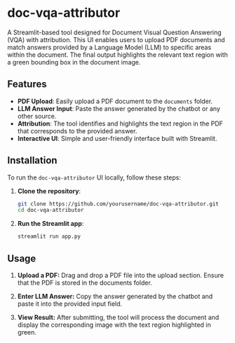 # doc-vqa-attributor

A Streamlit-based tool designed for Document Visual Question Answering (VQA) with attribution. This UI enables users to upload PDF documents and match answers provided by a Language Model (LLM) to specific areas within the document. The final output highlights the relevant text region with a green bounding box in the document image.

## Features

- **PDF Upload**: Easily upload a PDF document to the `documents` folder.
- **LLM Answer Input**: Paste the answer generated by the chatbot or any other source.
- **Attribution**: The tool identifies and highlights the text region in the PDF that corresponds to the provided answer.
- **Interactive UI**: Simple and user-friendly interface built with Streamlit.

## Installation

To run the `doc-vqa-attributor` UI locally, follow these steps:

1. **Clone the repository**:

   ```bash
   git clone https://github.com/yourusername/doc-vqa-attributor.git
   cd doc-vqa-attributor

2. **Run the Streamlit app**:

   ```bash
   streamlit run app.py


## Usage

1. **Upload a PDF:**
   Drag and drop a PDF file into the upload section. Ensure that the PDF is stored in the documents folder.

2. **Enter LLM Answer:**
   Copy the answer generated by the chatbot and paste it into the provided input field.

3. **View Result:**
   After submitting, the tool will process the document and display the corresponding image with the text region highlighted in green.
